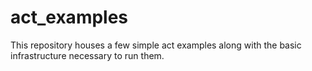 # act_examples

This repository houses a few simple act examples along with the basic infrastructure necessary to run them.
